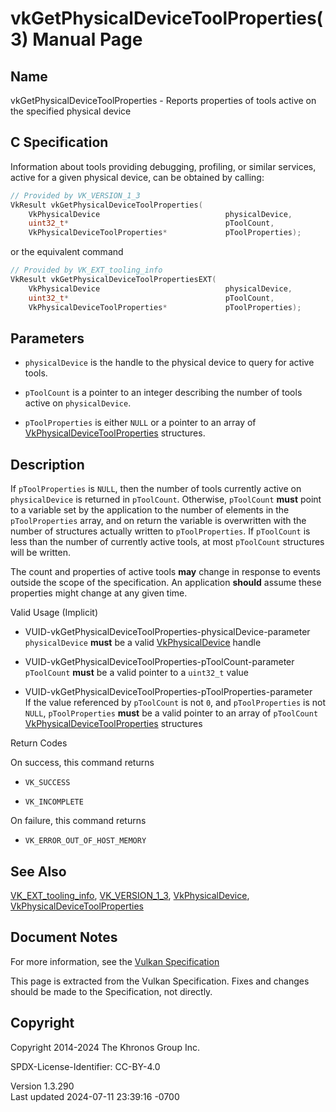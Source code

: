 # vkGetPhysicalDeviceToolProperties(3) Manual Page

## Name

vkGetPhysicalDeviceToolProperties - Reports properties of tools active
on the specified physical device



## <a href="#_c_specification" class="anchor"></a>C Specification

Information about tools providing debugging, profiling, or similar
services, active for a given physical device, can be obtained by
calling:

``` c
// Provided by VK_VERSION_1_3
VkResult vkGetPhysicalDeviceToolProperties(
    VkPhysicalDevice                            physicalDevice,
    uint32_t*                                   pToolCount,
    VkPhysicalDeviceToolProperties*             pToolProperties);
```

or the equivalent command

``` c
// Provided by VK_EXT_tooling_info
VkResult vkGetPhysicalDeviceToolPropertiesEXT(
    VkPhysicalDevice                            physicalDevice,
    uint32_t*                                   pToolCount,
    VkPhysicalDeviceToolProperties*             pToolProperties);
```

## <a href="#_parameters" class="anchor"></a>Parameters

- `physicalDevice` is the handle to the physical device to query for
  active tools.

- `pToolCount` is a pointer to an integer describing the number of tools
  active on `physicalDevice`.

- `pToolProperties` is either `NULL` or a pointer to an array of
  [VkPhysicalDeviceToolProperties](https://registry.khronos.org/vulkan/specs/1.3-extensions/man/html/VkPhysicalDeviceToolProperties.html)
  structures.

## <a href="#_description" class="anchor"></a>Description

If `pToolProperties` is `NULL`, then the number of tools currently
active on `physicalDevice` is returned in `pToolCount`. Otherwise,
`pToolCount` **must** point to a variable set by the application to the
number of elements in the `pToolProperties` array, and on return the
variable is overwritten with the number of structures actually written
to `pToolProperties`. If `pToolCount` is less than the number of
currently active tools, at most `pToolCount` structures will be written.

The count and properties of active tools **may** change in response to
events outside the scope of the specification. An application **should**
assume these properties might change at any given time.

Valid Usage (Implicit)

- <a
  href="#VUID-vkGetPhysicalDeviceToolProperties-physicalDevice-parameter"
  id="VUID-vkGetPhysicalDeviceToolProperties-physicalDevice-parameter"></a>
  VUID-vkGetPhysicalDeviceToolProperties-physicalDevice-parameter  
  `physicalDevice` **must** be a valid
  [VkPhysicalDevice](https://registry.khronos.org/vulkan/specs/1.3-extensions/man/html/VkPhysicalDevice.html) handle

- <a href="#VUID-vkGetPhysicalDeviceToolProperties-pToolCount-parameter"
  id="VUID-vkGetPhysicalDeviceToolProperties-pToolCount-parameter"></a>
  VUID-vkGetPhysicalDeviceToolProperties-pToolCount-parameter  
  `pToolCount` **must** be a valid pointer to a `uint32_t` value

- <a
  href="#VUID-vkGetPhysicalDeviceToolProperties-pToolProperties-parameter"
  id="VUID-vkGetPhysicalDeviceToolProperties-pToolProperties-parameter"></a>
  VUID-vkGetPhysicalDeviceToolProperties-pToolProperties-parameter  
  If the value referenced by `pToolCount` is not `0`, and
  `pToolProperties` is not `NULL`, `pToolProperties` **must** be a valid
  pointer to an array of `pToolCount`
  [VkPhysicalDeviceToolProperties](https://registry.khronos.org/vulkan/specs/1.3-extensions/man/html/VkPhysicalDeviceToolProperties.html)
  structures

Return Codes

On success, this command returns  
- `VK_SUCCESS`

- `VK_INCOMPLETE`

On failure, this command returns  
- `VK_ERROR_OUT_OF_HOST_MEMORY`

## <a href="#_see_also" class="anchor"></a>See Also

[VK_EXT_tooling_info](https://registry.khronos.org/vulkan/specs/1.3-extensions/man/html/VK_EXT_tooling_info.html),
[VK_VERSION_1_3](https://registry.khronos.org/vulkan/specs/1.3-extensions/man/html/VK_VERSION_1_3.html),
[VkPhysicalDevice](https://registry.khronos.org/vulkan/specs/1.3-extensions/man/html/VkPhysicalDevice.html),
[VkPhysicalDeviceToolProperties](https://registry.khronos.org/vulkan/specs/1.3-extensions/man/html/VkPhysicalDeviceToolProperties.html)

## <a href="#_document_notes" class="anchor"></a>Document Notes

For more information, see the <a
href="https://registry.khronos.org/vulkan/specs/1.3-extensions/html/vkspec.html#vkGetPhysicalDeviceToolProperties"
target="_blank" rel="noopener">Vulkan Specification</a>

This page is extracted from the Vulkan Specification. Fixes and changes
should be made to the Specification, not directly.

## <a href="#_copyright" class="anchor"></a>Copyright

Copyright 2014-2024 The Khronos Group Inc.

SPDX-License-Identifier: CC-BY-4.0

Version 1.3.290  
Last updated 2024-07-11 23:39:16 -0700
